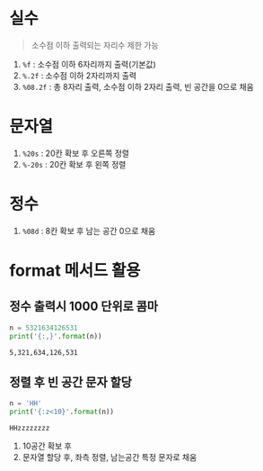 # 실수
>소수점 이하 출력되는 자리수 제한 가능
1. `%f` : 소수점 이하 6자리까지 출력(기본값)
2. `%.2f` : 소수점 이하 2자리까지 출력
3. `%08.2f` : 총 8자리 출력, 소수점 이하 2자리 출력, 빈 공간을 0으로 채움

# 문자열
1. `%20s` : 20칸 확보 후 오른쪽 정렬
2. `%-20s` : 20칸 확보 후 왼쪽 정렬

# 정수
1. `%08d` : 8칸 확보 후 남는 공간 0으로 채움

# format 메서드 활용
## 정수 출력시 1000 단위로 콤마
```py
n = 5321634126531
print('{:,}'.format(n))
```
```
5,321,634,126,531
```
## 정렬 후 빈 공간 문자 할당
```py
n = 'HH'
print('{:z<10}'.format(n))
```
```
HHzzzzzzzz
```
1. 10공간 확보 후
2. 문자열 할당 후, 좌측 정렬, 남는공간 특정 문자로 채움